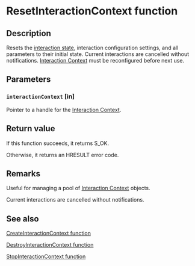 # ResetInteractionContext function

## Description

Resets the [interaction state](https://learn.microsoft.com/windows/win32/api/interactioncontext/ne-interactioncontext-interaction_state), interaction configuration settings, and all parameters to their initial state. Current interactions are cancelled without notifications.
[Interaction Context](https://learn.microsoft.com/windows/win32/api/_input_intcontext/) must be reconfigured before next use.

## Parameters

### `interactionContext` [in]

Pointer to a handle for the [Interaction Context](https://learn.microsoft.com/windows/win32/api/_input_intcontext/).

## Return value

If this function succeeds, it returns S_OK.

Otherwise, it returns an HRESULT error code.

## Remarks

Useful for managing a pool of [Interaction Context](https://learn.microsoft.com/windows/win32/api/_input_intcontext/) objects.

Current interactions are cancelled without notifications.

## See also

[CreateInteractionContext function](https://learn.microsoft.com/windows/win32/api/interactioncontext/nf-interactioncontext-createinteractioncontext)

[DestroyInteractionContext function](https://learn.microsoft.com/windows/win32/api/interactioncontext/nf-interactioncontext-destroyinteractioncontext)

[StopInteractionContext function](https://learn.microsoft.com/windows/win32/api/interactioncontext/nf-interactioncontext-stopinteractioncontext)